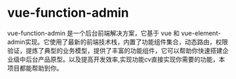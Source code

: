 # vue-function-admin
vue-function-admin 是一个后台前端解决方案，它基于 vue 和 vue-element-admin实现。它使用了最新的前端技术栈，内置了功能组件集合，动态路由，权限验证，提炼了典型的业务模型，提供了丰富的功能组件，它可以帮助你快速搭建企业级中后台产品原型。以及提高开发效率,实现功能cv直接实现你需要的功能，本项目都能帮助到你。
